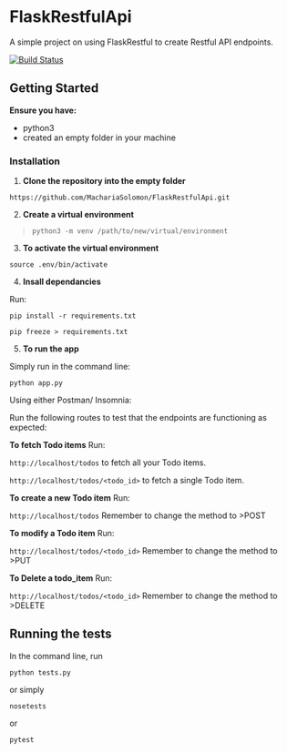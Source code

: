 # FlaskRestfulApi

A simple project on using FlaskRestful to create Restful API endpoints.

[![Build Status](https://travis-ci.org/MachariaSolomon/FlaskRestfulApi.svg?branch=master)](https://travis-ci.org/MachariaSolomon/FlaskRestfulApi)

## Getting Started

**Ensure you have:**

* python3
* created an empty folder in your machine

### Installation

1. **Clone the repository into the empty folder**

`https://github.com/MachariaSolomon/FlaskRestfulApi.git`

2. **Create a virtual environment**

>`python3 -m venv /path/to/new/virtual/environment`

3. **To activate the virtual environment**

`source .env/bin/activate`

4. **Insall dependancies**

Run:

`pip install -r requirements.txt`

`pip freeze > requirements.txt`

5. **To run the app**

Simply run in the command line:

`python app.py` 

Using either Postman/ Insomnia:

Run the following routes to test that the endpoints are functioning as expected:

**To fetch Todo items**
Run:

`http://localhost/todos` to fetch all your Todo items.

`http://localhost/todos/<todo_id>` to fetch a single Todo item.

**To create a new Todo item**
Run:

`http://localhost/todos` Remember to change the method to >POST

**To modify a Todo item**
Run:

`http://localhost/todos/<todo_id>` Remember to change the method to >PUT

**To Delete a todo_item**
Run:

`http://localhost/todos/<todo_id>` Remember to change the method to >DELETE

## Running the tests

In the command line, run

`python tests.py`

or simply

`nosetests`

or

`pytest`

